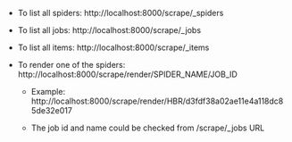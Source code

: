 - To list all spiders: http://localhost:8000/scrape/_spiders

- To list all jobs: http://localhost:8000/scrape/_jobs

- To list all items: http://localhost:8000/scrape/_items

- To render one of the spiders: http://localhost:8000/scrape/render/SPIDER_NAME/JOB_ID

  *  Example: http://localhost:8000/scrape/render/HBR/d3fdf38a02ae11e4a118dc85de32e017

  *  The job id and name could be checked from /scrape/_jobs URL
